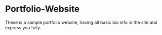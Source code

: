 # Portfolio-Website

These is a sample portfolio website, having all basic bio info in the site and express you fully.
